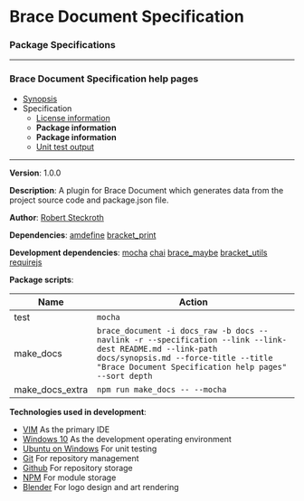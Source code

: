 # Brace Document Specification
### Package Specifications
 
----
### Brace Document Specification help pages
* [Synopsis](https://github.com/restarian/batten_document_specification/blob/master/docs/synopsis.md)
* Specification
  * [License information](https://github.com/restarian/batten_document_specification/blob/master/docs/specification/license_information.md)
  * **Package information**
  * **Package information**
  * [Unit test output](https://github.com/restarian/batten_document_specification/blob/master/docs/specification/unit_test_output.md)
----
 
**Version**: 1.0.0

**Description**: A plugin for Brace Document which generates data from the project source code and package.json file.

**Author**: [Robert Steckroth](mailto:RobertSteckroth@gmail.com)

**Dependencies**: [amdefine](https://npmjs.org/package/amdefine) [bracket_print](https://npmjs.org/package/bracket_print)

**Development dependencies**: [mocha](https://npmjs.org/package/mocha) [chai](https://npmjs.org/package/chai) [brace_maybe](https://npmjs.org/package/brace_maybe) [bracket_utils](https://npmjs.org/package/bracket_utils) [requirejs](https://npmjs.org/package/requirejs)

**Package scripts**:

| Name | Action |
| ---- | ------ |
 | test | ```mocha``` |
 | make_docs | ```brace_document -i docs_raw -b docs --navlink -r --specification --link --link-dest README.md --link-path docs/synopsis.md --force-title --title "Brace Document Specification help pages" --sort depth``` |
 | make_docs_extra | ```npm run make_docs -- --mocha``` |

**Technologies used in development**:
  * [VIM](https://www.vim.org) As the primary IDE
  * [Windows 10](https://www.microsoft.com/en-us/software-download/windows10) As the development operating environment
  * [Ubuntu on Windows](https://www.microsoft.com/en-us/store/p/ubuntu/9nblggh4msv6) For unit testing
  * [Git](https://git-scm.com) For repository management
  * [Github](https://github.com) For repository storage
  * [NPM](https://npmjs.org) For module storage
  * [Blender](https://blender.org) For logo design and art rendering